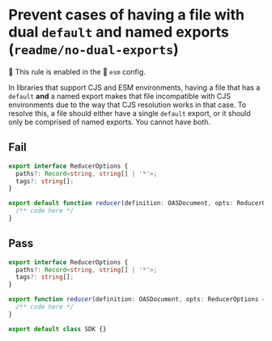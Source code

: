 # Prevent cases of having a file with dual `default` and named exports (`readme/no-dual-exports`)

💼 This rule is enabled in the 📁 `esm` config.

<!-- end auto-generated rule header -->

In libraries that support CJS and ESM environments, having a file that has a `default` **and** a named export makes that file incompatible with CJS environments due to the way that CJS resolution works in that case. To resolve this, a file should either have a single `default` export, or it should only be comprised of named exports. You cannot have both.

## Fail

```ts
export interface ReducerOptions {
  paths?: Record<string, string[] | '*'>;
  tags?: string[];
}

export default function reducer(definition: OASDocument, opts: ReducerOptions = {}) {
  /** code here */
}
```

## Pass

```ts
export interface ReducerOptions {
  paths?: Record<string, string[] | '*'>;
  tags?: string[];
}

export function reducer(definition: OASDocument, opts: ReducerOptions = {}) {
  /** code here */
}
```

```js
export default class SDK {}
```
